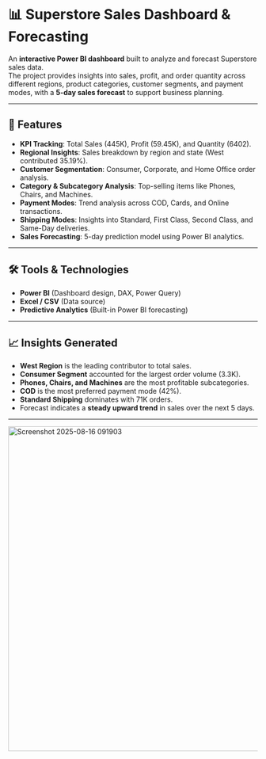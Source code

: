 # 📊 Superstore Sales Dashboard & Forecasting

An **interactive Power BI dashboard** built to analyze and forecast Superstore sales data.  
The project provides insights into sales, profit, and order quantity across different regions, product categories, customer segments, and payment modes, with a **5-day sales forecast** to support business planning.

---

## 🚀 Features
- **KPI Tracking**: Total Sales (445K), Profit (59.45K), and Quantity (6402).  
- **Regional Insights**: Sales breakdown by region and state (West contributed 35.19%).  
- **Customer Segmentation**: Consumer, Corporate, and Home Office order analysis.  
- **Category & Subcategory Analysis**: Top-selling items like Phones, Chairs, and Machines.  
- **Payment Modes**: Trend analysis across COD, Cards, and Online transactions.  
- **Shipping Modes**: Insights into Standard, First Class, Second Class, and Same-Day deliveries.  
- **Sales Forecasting**: 5-day prediction model using Power BI analytics.  

---

## 🛠️ Tools & Technologies
- **Power BI** (Dashboard design, DAX, Power Query)  
- **Excel / CSV** (Data source)  
- **Predictive Analytics** (Built-in Power BI forecasting)  

---

## 📈 Insights Generated
- **West Region** is the leading contributor to total sales.  
- **Consumer Segment** accounted for the largest order volume (3.3K).  
- **Phones, Chairs, and Machines** are the most profitable subcategories.  
- **COD** is the most preferred payment mode (42%).  
- **Standard Shipping** dominates with 71K orders.  
- Forecast indicates a **steady upward trend** in sales over the next 5 days.  

---
<img width="1170" height="656" alt="Screenshot 2025-08-16 091903" src="https://github.com/user-attachments/assets/b1dbfc99-134a-400c-9ca5-794ad3c0d5a6" />


